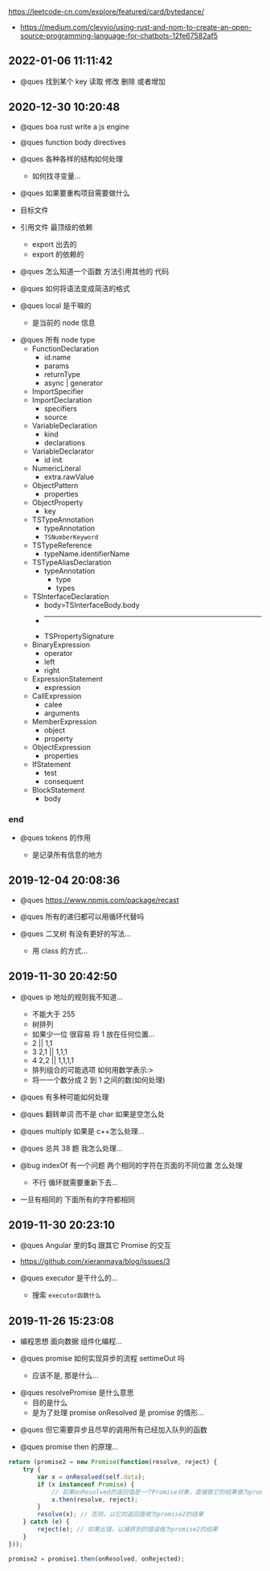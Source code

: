 https://leetcode-cn.com/explore/featured/card/bytedance/

-   https://medium.com/clevyio/using-rust-and-nom-to-create-an-open-source-programming-language-for-chatbots-12fe67582af5

## 2022-01-06 11:11:42

-   @ques 找到某个 key 读取 修改 删除 或者增加

## 2020-12-30 10:20:48

-   @ques boa rust write a js engine

-   @ques function body directives

-   @ques 各种各样的结构如何处理

    -   如何找寻变量...

-   @ques 如果要重构项目需要做什么

-   目标文件

-   引用文件 最顶级的依赖

    -   export 出去的
    -   export 的依赖的

-   @ques 怎么知道一个函数 方法引用其他的 代码

*   @ques 如何将语法变成简洁的格式

*   @ques local 是干嘛的
    -   是当前的 node 信息

-   @ques 所有 node type
    -   FunctionDeclaration
        -   id.name
        -   params
        -   returnType
        -   async | generator
    -   ImportSpecifier
    -   ImportDeclaration
        -   specifiers
        -   source
    -   VariableDeclaration
        -   kind
        -   declarations
    -   VariableDeclarator
        -   id init
    -   NumericLiteral
        -   extra.rawValue
    -   ObjectPattern
        -   properties
    -   ObjectProperty
        -   key
    -   TSTypeAnnotation
        -   typeAnnotation
        -   `TSNumberKeyword`
    -   TSTypeReference
        -   typeName.identifierName
    -   TSTypeAliasDeclaration
        -   typeAnnotation
            -   type
            -   types
    -   TSInterfaceDeclaration
        -   body>TSInterfaceBody.body
        -   ***
        -   TSPropertySignature
    -   BinaryExpression
        -   operator
        -   left
        -   right
    -   ExpressionStatement
        -   expression
    -   CallExpression
        -   calee
        -   arguments
    -   MemberExpression
        -   object
        -   property
    -   ObjectExpression
        -   properties
    -   IfStatement
        -   test
        -   consequent
    -   BlockStatement
        -   body

### end

-   @ques tokens 的作用

    -   是记录所有信息的地方

## 2019-12-04 20:08:36

-   @ques https://www.npmjs.com/package/recast

-   @ques 所有的递归都可以用循环代替吗

-   @ques 二叉树 有没有更好的写法...
    -   用 class 的方式...

## 2019-11-30 20:42:50

-   @ques ip 地址的规则我不知道...

    -   不能大于 255
    -   树排列
    -   如果少一位 很容易 将 1 放在任何位置...
    -   2 || 1,1
    -   3 2,1 || 1,1,1
    -   4 2,2 || 1,1,1,1
    -   排列组合的可能选项 如何用数学表示:>
    -   将一一个数分成 2 到 1 之间的数(如何处理)

-   @ques 有多种可能如何处理

-   @ques 翻转单词 而不是 char 如果是空怎么处

-   @ques multiply 如果是 c++怎么处理...

-   @ques 总共 38 题 我怎么处理...

-   @bug indexOf 有一个问题 两个相同的字符在页面的不同位置 怎么处理

    -   不行 循环就需要重新下去...

-   一旦有相同的 下面所有的字符都相同

## 2019-11-30 20:23:10

-   @ques Angular 里的\$q 跟其它 Promise 的交互

-   https://github.com/xieranmaya/blog/issues/3

-   @ques executor 是干什么的...
    -   搜索 `executor函数什么`

## 2019-11-26 15:23:08

-   编程思想 面向数据 组件化编程...

-   @ques promise 如何实现异步的流程 settimeOut 吗
    -   应该不是, 那是什么...

*   @ques resolvePromise 是什么意思
    -   目的是什么
    -   是为了处理 promise onResolved 是 promise 的情形...

-   @ques 但它需要异步且尽早的调用所有已经加入队列的函数

*   @ques promise then 的原理...

```ts
return (promise2 = new Promise(function(resolve, reject) {
    try {
        var x = onResolved(self.data);
        if (x instanceof Promise) {
            // 如果onResolved的返回值是一个Promise对象，直接取它的结果做为promise2的结果
            x.then(resolve, reject);
        }
        resolve(x); // 否则，以它的返回值做为promise2的结果
    } catch (e) {
        reject(e); // 如果出错，以捕获到的错误做为promise2的结果
    }
}));

promise2 = promise1.then(onResolved, onRejected);
```
